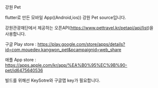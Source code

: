 강원 Pet 

flutter로 만든 모바일 App((Android,ios)) 강원 Pet source입니다.

강원관광재단에서 제공하는 오픈API(https://www.pettravel.kr/petapi/api/list)을 사용합니다.

구글 Play store : https://play.google.com/store/apps/details?id=com.mouedev.kangwon_pet&pcampaignid=web_share

애플 App store : https://apps.apple.com/kr/app/%EA%B0%95%EC%9B%90-pet/id6475640536

빌드를 위해선 KeySotre와 구글맵 key가 필요합니다.
